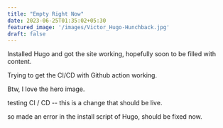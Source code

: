 ```yaml
---
title: "Empty Right Now"
date: 2023-06-25T01:35:02+05:30
featured_image: '/images/Victor_Hugo-Hunchback.jpg'
draft: false
---
```


Installed Hugo and got the site working, hopefully soon to be filled with content.

Trying to get the CI/CD with Github action working.

Btw, I love the hero image.

testing CI / CD -- this is a change that should be live.

so made an error in the install script of Hugo, should be fixed now.